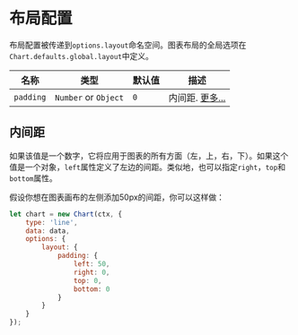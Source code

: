# 布局配置

布局配置被传递到`options.layout`命名空间。图表布局的全局选项在`Chart.defaults.global.layout`中定义。


| 名称 | 类型 | 默认值 | 描述
| -----| ---- | --------| -----------
| `padding` | `Number` or `Object` | `0` | 内间距. [更多...](#padding)

## 内间距

如果该值是一个数字，它将应用于图表的所有方面（左，上，右，下）。如果这个值是一个对象，`left`属性定义了左边的间距。类似地，也可以指定`right`，`top`和`bottom`属性。

假设你想在图表画布的左侧添加50px的间距，你可以这样做：

```javascript
let chart = new Chart(ctx, {
    type: 'line',
    data: data,
    options: {
        layout: {
            padding: {
                left: 50,
                right: 0,
                top: 0,
                bottom: 0
            }
        }
    }
});
```